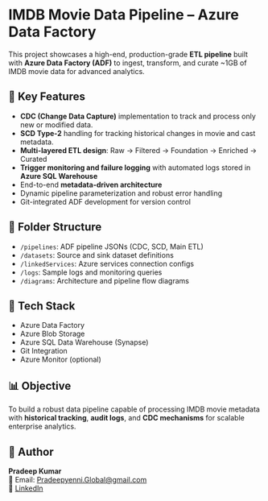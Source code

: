 # IMDB Movie Data Pipeline – Azure Data Factory

This project showcases a high-end, production-grade **ETL pipeline** built with **Azure Data Factory (ADF)** to ingest, transform, and curate ~1GB of IMDB movie data for advanced analytics.

## 🔧 Key Features

- **CDC (Change Data Capture)** implementation to track and process only new or modified data.
- **SCD Type-2** handling for tracking historical changes in movie and cast metadata.
- **Multi-layered ETL design**: Raw → Filtered → Foundation → Enriched → Curated
- **Trigger monitoring and failure logging** with automated logs stored in **Azure SQL Warehouse**
- End-to-end **metadata-driven architecture**
- Dynamic pipeline parameterization and robust error handling
- Git-integrated ADF development for version control

## 📂 Folder Structure

- `/pipelines`: ADF pipeline JSONs (CDC, SCD, Main ETL)
- `/datasets`: Source and sink dataset definitions
- `/linkedServices`: Azure services connection configs
- `/logs`: Sample logs and monitoring queries
- `/diagrams`: Architecture and pipeline flow diagrams

## 🧱 Tech Stack

- Azure Data Factory
- Azure Blob Storage
- Azure SQL Data Warehouse (Synapse)
- Git Integration
- Azure Monitor (optional)

## 📊 Objective

To build a robust data pipeline capable of processing IMDB movie metadata with **historical tracking**, **audit logs**, and **CDC mechanisms** for scalable enterprise analytics.

## 👤 Author

**Pradeep Kumar**  
📧 Email: Pradeepyenni.Global@gmail.com  
🔗 [LinkedIn](https://www.linkedin.com/in/yenni-pradeep-kumar/)
